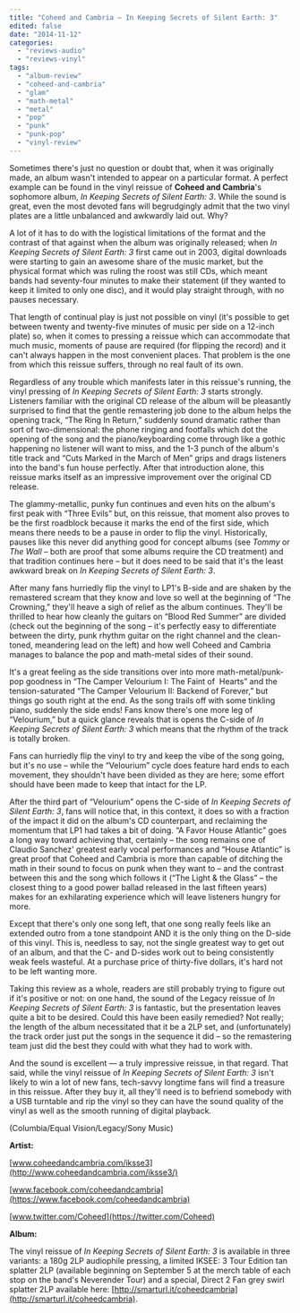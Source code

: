 ```yaml
---
title: "Coheed and Cambria – In Keeping Secrets of Silent Earth: 3"
edited: false
date: "2014-11-12"
categories:
  - "reviews-audio"
  - "reviews-vinyl"
tags:
  - "album-review"
  - "coheed-and-cambria"
  - "glam"
  - "math-metal"
  - "metal"
  - "pop"
  - "punk"
  - "punk-pop"
  - "vinyl-review"
---
```


Sometimes there's just no question or doubt that, when it was originally made, an album wasn't intended to appear on a particular format. A perfect example can be found in the vinyl reissue of **Coheed and Cambria**'s sophomore album, _In Keeping Secrets of Silent Earth: 3_. While the sound is great, even the most devoted fans will begrudgingly admit that the two vinyl plates are a little unbalanced and awkwardly laid out. Why?

A lot of it has to do with the logistical limitations of the format and the contrast of that against when the album was originally released; when _In Keeping Secrets of Silent Earth: 3_ first came out in 2003, digital downloads were starting to gain an awesome share of the music market, but the physical format which was ruling the roost was still CDs, which meant bands had seventy-four minutes to make their statement (if they wanted to keep it limited to only one disc), and it would play straight through, with no pauses necessary.

That length of continual play is just not possible on vinyl (it's possible to get between twenty and twenty-five minutes of music per side on a 12-inch plate) so, when it comes to pressing a reissue which can accommodate that much music, moments of pause are required (for flipping the record) and it can't always happen in the most convenient places. That problem is the one from which this reissue suffers, through no real fault of its own.

Regardless of any trouble which manifests later in this reissue's running, the vinyl pressing of _In Keeping Secrets of Silent Earth: 3_ starts strongly. Listeners familiar with the original CD release of the album will be pleasantly surprised to find that the gentle remastering job done to the album helps the opening track, “The Ring In Return,” suddenly sound dramatic rather than sort of two-dimensional: the phone ringing and footfalls which dot the opening of the song and the piano/keyboarding come through like a gothic happening no listener will want to miss, and the 1-3 punch of the album's title track and “Cuts Marked in the March of Men” grips and drags listeners into the band's fun house perfectly. After that introduction alone, this reissue marks itself as an impressive improvement over the original CD release.

The glammy-metallic, punky fun continues and even hits on the album's first peak with “Three Evils” but, on this reissue, that moment also proves to be the first roadblock because it marks the end of the first side, which means there needs to be a pause in order to flip the vinyl. Historically, pauses like this never did anything good for concept albums (see _Tommy_ or _The Wall_ – both are proof that some albums require the CD treatment) and that tradition continues here – but it does need to be said that it's the least awkward break on _In Keeping Secrets of Silent Earth: 3_.

After many fans hurriedly flip the vinyl to LP1's B-side and are shaken by the remastered scream that they know and love so well at the beginning of “The Crowning,” they'll heave a sigh of relief as the album continues. They'll be thrilled to hear how cleanly the guitars on “Blood Red Summer” are divided (check out the beginning of the song – it's perfectly easy to differentiate between the dirty, punk rhythm guitar on the right channel and the clean-toned, meandering lead on the left) and how well Coheed and Cambria manages to balance the pop and math-metal sides of their sound.

It's a great feeling as the side transitions over into more math-metal/punk-pop goodness in “The Camper Velourium I: The Faint of  Hearts” and the tension-saturated “The Camper Velourium II: Backend of Forever,” but things go south right at the end. As the song trails off with some tinkling piano, suddenly the side ends! Fans know there's one more leg of “Velourium,” but a quick glance reveals that is opens the C-side of _In Keeping Secrets of Silent Earth: 3_ which means that the rhythm of the track is totally broken.

Fans can hurriedly flip the vinyl to try and keep the vibe of the song going, but it's no use – while the “Velourium” cycle does feature hard ends to each movement, they shouldn't have been divided as they are here; some effort should have been made to keep that intact for the LP.

After the third part of “Velourium” opens the C-side of _In Keeping Secrets of Silent Earth: 3_, fans will notice that, in this context, it does so with a fraction of the impact it did on the album's CD counterpart, and reclaiming the momentum that LP1 had takes a bit of doing. “A Favor House Atlantic" goes a long way toward achieving that, certainly – the song remains one of Claudio Sanchez' greatest early vocal performances and “House Atlantic” is great proof that Coheed and Cambria is more than capable of ditching the math in their sound to focus on punk when they want to – and the contrast between this and the song which follows it (“The Light & the Glass” – the closest thing to a good power ballad released in the last fifteen years) makes for an exhilarating experience which will leave listeners hungry for more.

Except that there's only one song left, that one song really feels like an extended outro from a tone standpoint AND it is the only thing on the D-side of this vinyl. This is, needless to say, not the single greatest way to get out of an album, and that the C- and D-sides work out to being consistently weak feels wasteful. At a purchase price of thirty-five dollars, it's hard not to be left wanting more.

Taking this review as a whole, readers are still probably trying to figure out if it's positive or not: on one hand, the sound of the Legacy reissue of _In Keeping Secrets of Silent Earth: 3_ is fantastic, but the presentation leaves quite a bit to be desired. Could this have been easily remedied? Not really; the length of the album necessitated that it be a 2LP set, and (unfortunately) the track order just put the songs in the sequence it did – so the remastering team just did the best they could with what they had to work with.

And the sound is excellent — a truly impressive reissue, in that regard. That said, while the vinyl reissue of _In Keeping Secrets of Silent Earth: 3_ isn't likely to win a lot of new fans, tech-savvy longtime fans will find a treasure in this reissue. After they buy it, all they'll need is to befriend somebody with a USB turntable and rip the vinyl so they can have the sound quality of the vinyl as well as the smooth running of digital playback.

(Columbia/Equal Vision/Legacy/Sony Music)

**Artist:**

[www.coheedandcambria.com/iksse3](http://www.coheedandcambria.com/iksse3/)

[www.facebook.com/coheedandcambria](https://www.facebook.com/coheedandcambria)

[www.twitter.com/Coheed](https://twitter.com/Coheed)

**Album:**

The vinyl reissue of _In Keeping Secrets of Silent Earth: 3_ is available in three variants: a 180g 2LP audiophile pressing, a limited IKSEE: 3 Tour Edition tan splatter 2LP (available beginning on September 5 at the merch table of each stop on the band's Neverender Tour) and a special, Direct 2 Fan grey swirl splatter 2LP available here: [http://smarturl.it/coheedcambria](http://smarturl.it/coheedcambria).
